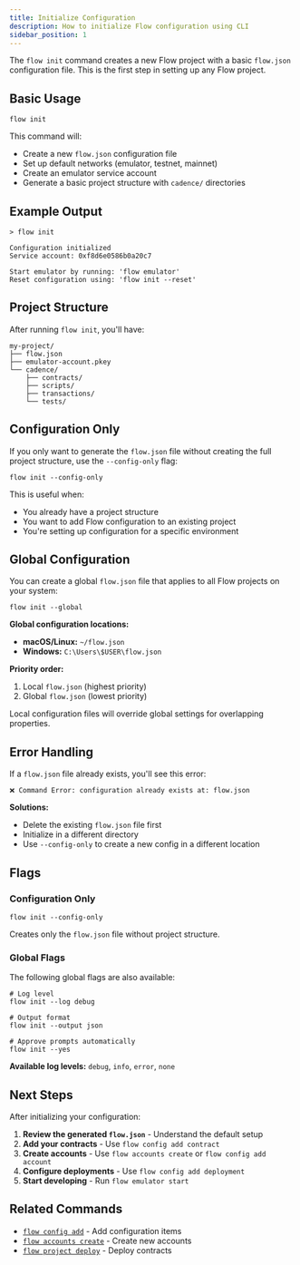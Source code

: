 ```yaml
---
title: Initialize Configuration
description: How to initialize Flow configuration using CLI
sidebar_position: 1
---
```


The `flow init` command creates a new Flow project with a basic `flow.json` configuration file. This is the first step in setting up any Flow project.

## Basic Usage

```shell
flow init
```

This command will:
- Create a new `flow.json` configuration file
- Set up default networks (emulator, testnet, mainnet)
- Create an emulator service account
- Generate a basic project structure with `cadence/` directories

## Example Output

```shell
> flow init

Configuration initialized
Service account: 0xf8d6e0586b0a20c7

Start emulator by running: 'flow emulator' 
Reset configuration using: 'flow init --reset'
```

## Project Structure

After running `flow init`, you'll have:

```
my-project/
├── flow.json
├── emulator-account.pkey
└── cadence/
    ├── contracts/
    ├── scripts/
    ├── transactions/
    └── tests/
```

## Configuration Only

If you only want to generate the `flow.json` file without creating the full project structure, use the `--config-only` flag:

```shell
flow init --config-only
```

This is useful when:
- You already have a project structure
- You want to add Flow configuration to an existing project
- You're setting up configuration for a specific environment

## Global Configuration

You can create a global `flow.json` file that applies to all Flow projects on your system:

```shell
flow init --global
```

**Global configuration locations:**
- **macOS/Linux:** `~/flow.json`
- **Windows:** `C:\Users\$USER\flow.json`

**Priority order:**
1. Local `flow.json` (highest priority)
2. Global `flow.json` (lowest priority)

Local configuration files will override global settings for overlapping properties.

## Error Handling

If a `flow.json` file already exists, you'll see this error:

```shell
❌ Command Error: configuration already exists at: flow.json
```

**Solutions:**
- Delete the existing `flow.json` file first
- Initialize in a different directory
- Use `--config-only` to create a new config in a different location

## Flags

### Configuration Only

```shell
flow init --config-only
```

Creates only the `flow.json` file without project structure.



### Global Flags

The following global flags are also available:

```shell
# Log level
flow init --log debug

# Output format
flow init --output json

# Approve prompts automatically
flow init --yes
```

**Available log levels:** `debug`, `info`, `error`, `none`

## Next Steps

After initializing your configuration:

1. **Review the generated `flow.json`** - Understand the default setup
2. **Add your contracts** - Use `flow config add contract`
3. **Create accounts** - Use `flow accounts create` or `flow config add account`
4. **Configure deployments** - Use `flow config add deployment`
5. **Start developing** - Run `flow emulator start`

## Related Commands

- [`flow config add`](./manage-configuration.md) - Add configuration items
- [`flow accounts create`](../accounts/create-accounts.md) - Create new accounts
- [`flow project deploy`](../deployment/deploy-project-contracts.md) - Deploy contracts







